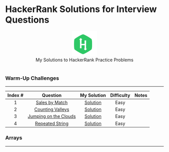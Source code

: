 # HackerRank Solutions for Interview Questions

<p align="center">
    <img height=80 src="hackerrank.svg">
  <br> My Solutions to HackerRank Practice Problems
  <br><br>
</p>


### Warm-Up Challenges
_____

|   Index #  |  Question  | My Solution | Difficulty | Notes | 
|:----:|:---:|:---:|:---:|:---:|
|  1  | [Sales by Match](https://www.hackerrank.com/challenges/sock-merchant/problem)  |  [Solution]()   |   Easy    |     |
|  2  | [Counting Valleys](https://www.hackerrank.com/challenges/counting-valleys/problem)  |  [Solution]()   |   Easy    |     |
|  3  | [Jumping on the Clouds](https://www.hackerrank.com/challenges/jumping-on-the-clouds/problem)  |  [Solution]()   |   Easy    |     |
|  4  | [Repeated String](https://www.hackerrank.com/challenges/repeated-string/problem)  |  [Solution]()   |   Easy    |     |

### Arrays
_____



